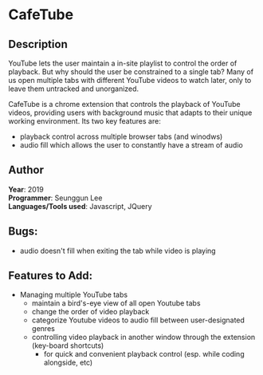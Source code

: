 # CafeTube
## Description
YouTube lets the user maintain a in-site playlist to control the order of playback.
But why should the user be constrained to a single tab? Many of us open multiple tabs
with different YouTube videos to watch later, only to leave them untracked and unorganized.

CafeTube is a chrome extension that controls the playback of YouTube videos, providing users with background music that adapts to their unique working environment.
Its two key features are:
- playback control across multiple browser tabs (and winodws)
- audio fill which allows the user to constantly have a stream of audio

## Author
**Year**: 2019  
**Programmer**: Seunggun Lee  
**Languages/Tools used**: Javascript, JQuery

## Bugs:
- audio doesn't fill when exiting the tab while video is playing

## Features to Add:
- Managing multiple YouTube tabs
  - maintain a bird's-eye view of all open Youtube tabs
  - change the order of video playback
  - categorize Youtube videos to audio fill between user-designated genres
  - controlling video playback in another window through the extension (key-board shortcuts)
    - for quick and convenient playback control (esp. while coding alongside, etc)